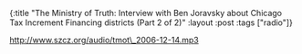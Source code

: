 {:title "The Ministry of Truth: Interview with Ben Joravsky about Chicago Tax Increment Financing districts (Part 2 of 2)"
:layout :post
:tags  ["radio"]}

<http://www.szcz.org/audio/tmot\_2006-12-14.mp3>

